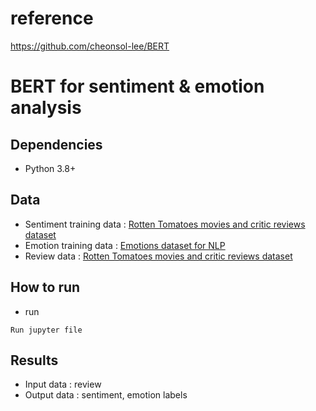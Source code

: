 # reference
https://github.com/cheonsol-lee/BERT

# BERT for sentiment & emotion analysis


## Dependencies
* Python 3.8+

## Data
- Sentiment training data : [Rotten Tomatoes movies and critic reviews dataset](https://www.kaggle.com/stefanoleone992/rotten-tomatoes-movies-and-critic-reviews-dataset)
- Emotion training data : [Emotions dataset for NLP](https://www.kaggle.com/praveengovi/emotions-dataset-for-nlp)
- Review data : [Rotten Tomatoes movies and critic reviews dataset](https://www.kaggle.com/stefanoleone992/rotten-tomatoes-movies-and-critic-reviews-dataset)

## How to run

- run

```shell
Run jupyter file
```


## Results

- Input data : review
- Output data : sentiment, emotion labels
